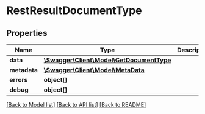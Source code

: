 # RestResultDocumentType

## Properties

 Name         | Type                                                            | Description | Notes      
--------------|-----------------------------------------------------------------|-------------|------------
 **data**     | [**\Swagger\Client\Model\GetDocumentType**](GetDocumentType.md) |             | [optional] 
 **metadata** | [**\Swagger\Client\Model\MetaData**](MetaData.md)               |             | [optional] 
 **errors**   | **object[]**                                                    |             | [optional] 
 **debug**    | **object[]**                                                    |             | [optional] 

[[Back to Model list]](../README.md#documentation-for-models) [[Back to API list]](../README.md#documentation-for-api-endpoints) [[Back to README]](../README.md)



